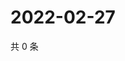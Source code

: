 # 2022-02-27

共 0 条

<!-- BEGIN WEIBO -->
<!-- 最后更新时间 Sun Feb 27 2022 08:21:44 GMT+0800 (China Standard Time) -->

<!-- END WEIBO -->
